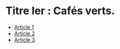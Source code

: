 # Titre Ier : Cafés verts.

- [Article 1](article-1.md)
- [Article 2](article-2.md)
- [Article 3](article-3.md)
